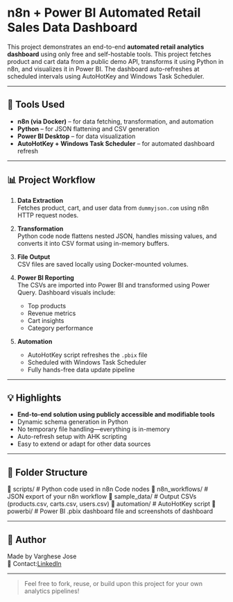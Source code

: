 # n8n +  Power BI Automated Retail Sales Data Dashboard

This project demonstrates an end-to-end **automated retail analytics dashboard** using only free and self-hostable tools. This project fetches product and cart data from a public demo API, transforms it using Python in n8n, and visualizes it in Power BI. The dashboard auto-refreshes at scheduled intervals using AutoHotKey and Windows Task Scheduler.

---

## 🔧 Tools Used

- **n8n (via Docker)** – for data fetching, transformation, and automation
- **Python** – for JSON flattening and CSV generation
- **Power BI Desktop** – for data visualization
- **AutoHotKey + Windows Task Scheduler** – for automated dashboard refresh

---

## 📊 Project Workflow

1. **Data Extraction**  
   Fetches product, cart, and user data from `dummyjson.com` using n8n HTTP request nodes.

2. **Transformation**  
   Python code node flattens nested JSON, handles missing values, and converts it into CSV format using in-memory buffers.

3. **File Output**  
   CSV files are saved locally using Docker-mounted volumes.

4. **Power BI Reporting**  
   The CSVs are imported into Power BI and transformed using Power Query. Dashboard visuals include:
   - Top products
   - Revenue metrics
   - Cart insights
   - Category performance

5. **Automation**  
   - AutoHotKey script refreshes the `.pbix` file
   - Scheduled with Windows Task Scheduler
   - Fully hands-free data update pipeline

---

## 💡 Highlights

- **End-to-end solution using publicly accessible and modifiable tools**
- Dynamic schema generation in Python
- No temporary file handling—everything is in-memory
- Auto-refresh setup with AHK scripting
- Easy to extend or adapt for other data sources

---

## 📁 Folder Structure

📁 scripts/           # Python code used in n8n Code nodes
📁 n8n_workflows/     # JSON export of your n8n workflow
📁 sample_data/       # Output CSVs (products.csv, carts.csv, users.csv)
📁 automation/        # AutoHotKey script
📁 powerbi/           # Power BI .pbix dashboard file and screenshots of dashboard

---

## 📌 Author

Made  by Varghese Jose  
📧 Contact:[LinkedIn](www.linkedin.com/in/varghese-jose41)

---

> Feel free to fork, reuse, or build upon this project for your own analytics pipelines!
